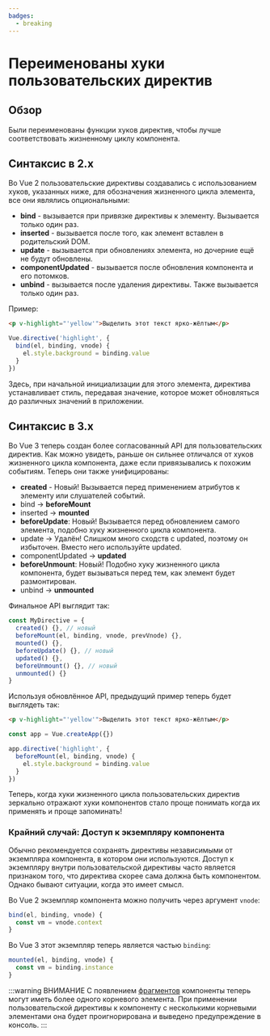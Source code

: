 ```yaml
---
badges:
  - breaking
---
```


# Переименованы хуки пользовательских директив <MigrationBadges :badges="$frontmatter.badges" />

## Обзор

Были переименованы функции хуков директив, чтобы лучше соответствовать жизненному циклу компонента.

## Синтаксис в 2.x

Во Vue 2 пользовательские директивы создавались с использованием хуков, указанных ниже, для обозначения жизненного цикла элемента, все они являлись опциональными:

- **bind** - вызывается при привязке директивы к элементу. Вызывается только один раз.
- **inserted** - вызывается после того, как элемент вставлен в родительский DOM.
- **update** - вызывается при обновлениях элемента, но дочерние ещё не будут обновлены.
- **componentUpdated** - вызывается после обновления компонента и его потомков.
- **unbind** - вызывается после удаления директивы. Также вызывается только один раз.

Пример:

```html
<p v-highlight="'yellow'">Выделить этот текст ярко-жёлтым</p>
```

```js
Vue.directive('highlight', {
  bind(el, binding, vnode) {
    el.style.background = binding.value
  }
})
```

Здесь, при начальной инициализации для этого элемента, директива устанавливает стиль, передавая значение, которое может обновляться до различных значений в приложении.

## Синтаксис в 3.x

Во Vue 3 теперь создан более согласованный API для пользовательских директив. Как можно увидеть, раньше он сильнее отличался от хуков жизненного цикла компонента, даже если привязывались к похожим событиям. Теперь они также унифицированы:

- **created** - Новый! Вызывается перед применением атрибутов к элементу или слушателей событий.
- bind → **beforeMount**
- inserted → **mounted**
- **beforeUpdate**: Новый! Вызывается перед обновлением самого элемента, подобно хуку жизненного цикла компонента.
- update → Удалён! Слишком много сходств с updated, поэтому он избыточен. Вместо него используйте updated.
- componentUpdated → **updated**
- **beforeUnmount**: Новый! Подобно хуку жизненного цикла компонента, будет вызываться перед тем, как элемент будет размонтирован.
- unbind -> **unmounted**

Финальное API выглядит так:

```js
const MyDirective = {
  created() {}, // новый
  beforeMount(el, binding, vnode, prevVnode) {},
  mounted() {},
  beforeUpdate() {}, // новый
  updated() {},
  beforeUnmount() {}, // новый
  unmounted() {}
}
```

Используя обновлённое API, предыдущий пример теперь будет выглядеть так:

```html
<p v-highlight="'yellow'">Выделить этот текст ярко-жёлтым</p>
```

```js
const app = Vue.createApp({})

app.directive('highlight', {
  beforeMount(el, binding, vnode) {
    el.style.background = binding.value
  }
})
```

Теперь, когда хуки жизненного цикла пользовательских директив зеркально отражают хуки компонентов стало проще понимать когда их применять и проще запоминать!

### Крайний случай: Доступ к экземпляру компонента

Обычно рекомендуется сохранять директивы независимыми от экземпляра компонента, в котором они используются. Доступ к экземпляру внутри пользовательской директивы часто является признаком того, что директива скорее сама должна быть компонентом. Однако бывают ситуации, когда это имеет смысл.

Во Vue 2 экземпляр компонента можно получить через аргумент `vnode`:

```js
bind(el, binding, vnode) {
  const vm = vnode.context
}
```

Во Vue 3 этот экземпляр теперь является частью `binding`:

```js
mounted(el, binding, vnode) {
  const vm = binding.instance
}
```

:::warning ВНИМАНИЕ
С появлением [фрагментов](fragments.md) компоненты теперь могут иметь более одного корневого элемента. При применении пользовательской директивы к компоненту с несколькими корневыми элементами она будет проигнорирована и выведено предупреждение в консоль.
:::
